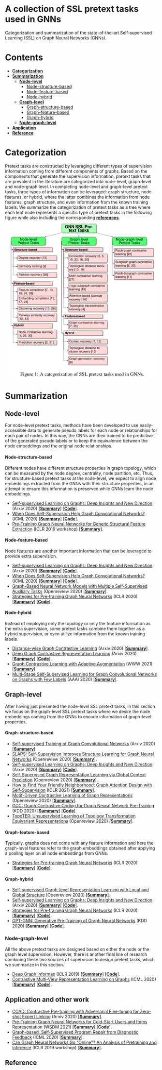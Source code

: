 #  A collection of SSL pretext tasks used in GNNs
Categorization and summarization of the state-of-the-art Self-supervised Learning (SSL) on Graph Neural Networks (GNNs).


# Contents
- __[Categorization](#Categorization)__
- __[Summarization](#Summarization)__
  - __[Node-level](#Node-level)__
    - [Node-structure-based](#Node-structure-based)
    - [Node-feature-based](#Node-feature-based)
    - [Node-hybrid](#Node-hybrid)
  - __[Graph-level](#Graph-level)__
    - [Graph-structure-based](#Graph-structure-based)
    - [Graph-feature-based](#Graph-feature-based)
    - [Graph-hybrid](#Graph-hybrid)
  - __[Node-graph-level](#Node-graph-level)__
- __[Application](#Application)__
- __[Reference](#Reference)__


# Categorization
Pretext tasks are constructed by leveraging different types of supervision information coming from different components of graphs. Based on the components that generate the supervision information, pretext tasks that are prevalent in the literature are categorized into node-level, graph-level and node-graph level. In completing node-level and graph-level pretext tasks, three types of information can be leveraged: graph structure, node features, or hybrid, where the latter combines the information from node features, graph structure, and even information from the known training labels. We summarize the categorization of pretext tasks as a tree where each leaf node represents a specific type of pretext tasks in the following figure while also including the corresponding [**references**](ssl_category_tree.pdf).
![category_tree](images/ssl_category_tree.png)

# Summarization
## Node-level
For node-level pretext tasks, methods have been developed to use easily-accessible data to generate pseudo labels for each node or relationships for each pair of nodes. In this way, the GNNs are then trained to be predictive of the generated pseudo labels or to keep the equivalence between the node embeddings and the original node relationships.

#### Node-structure-based
Different nodes have different structure properties in graph topology, which can be measured by the node degree, centrality, node partition, etc. Thus, for structure-based pretext tasks at the node-level, we expect to align node embeddings extracted from the GNNs with their structure properties, in an attempt to ensure this information is preserved while GNNs learn the node embeddings.

* [Self-supervised Learning on Graphs: Deep Insights and New Direction](https://arxiv.org/pdf/2006.10141.pdf) (Arxiv 2020) [[**Summary**]](summary/Wei_deep.pdf) [[**Code**]](https://github.com/ChandlerBang/SelfTask-GNN).
* [When Does Self-Supervision Help Graph Convolutional Networks?](https://arxiv.org/pdf/2006.09136.pdf) (ICML 2020) [[**Summary**]](summary/you_when.pdf) [[**Code**]](https://github.com/Shen-Lab/SS-GCNs).
* [Pre-Training Graph Neural Networks for Generic Structural Feature Extraction](https://arxiv.org/pdf/1905.13728.pdf) (ICLR 2019 workshop) [[**Summary**]](summary/genetic_graph_extraction.pdf).

#### Node-feature-based
Node features are another important information that can be leveraged to provide extra supervision.

* [Self-supervised Learning on Graphs: Deep Insights and New Direction](https://arxiv.org/pdf/2006.10141.pdf) (Arxiv 2020) [[**Summary**]](summary/Wei_deep.pdf) [[**Code**]](https://github.com/ChandlerBang/SelfTask-GNN).
* [When Does Self-Supervision Help Graph Convolutional Networks?](https://arxiv.org/pdf/2006.09136.pdf) (ICML 2020) [[**Summary**]](summary/you_when.pdf) [[**Code**]](https://github.com/Shen-Lab/SS-GCNs).
* [Graph-Based Neural Network Models with Multiple Self-Supervised Auxiliary Tasks](https://openreview.net/pdf?id=hnJSgY7p33a) (Openreview 2020) [[**Summary**]](summary/Multile_ss_auxiliary.pdf).
* [Strategies for Pre-training Graph Neural Networks](https://arxiv.org/pdf/1905.12265.pdf) (ICLR 2020) [[**Summary**]](summary/Jure_ssl.pdf) [[**Code**]](https://github.com/snap-stanford/pretrain-gnns/).

#### Node-hybrid
Instead of employing only the topology or only the feature information as the extra supervision, some pretext tasks combine them together as a hybrid supervision, or even utilize information from the known training labels.

* [Distance-wise Graph Contrastive Learning](https://arxiv.org/pdf/2012.07437.pdf) (Arxiv 2020) [[**Summary**]](summary/distance_wise.pdf).
* [Deep Graph Contrastive Representation Learning](https://arxiv.org/pdf/2006.04131.pdf) (Arxiv 2020) [[**Summary**]](summary/GRACE.pdf) [[**Code**]](https://github.com/CRIPAC-DIG/GRACE).
* [Graph Contrastive Learning with Adaptive Augmentation](https://arxiv.org/pdf/2010.14945.pdf) (WWW 2021) [[**Summary**]](summary/GRACE_adaptive.pdf)
* [Multi-Stage Self-Supervised Learning for Graph Convolutional Networks on Graphs with Few Labels](https://arxiv.org/pdf/1902.11038.pdf) (AAAI 2020) [[**Summary**]](summary/m3s.pdf).

## Graph-level
After having just presented the node-level SSL pretext tasks, in this section we focus on the graph-level SSL pretext tasks where we desire the node embeddings coming from the GNNs to encode information of graph-level properties.

#### Graph-structure-based
* [Self-supervised Training of Graph Convolutional Networks](https://arxiv.org/pdf/2006.02380.pdf) (Arxiv 2020) [[**Summary**]](summary/Qikui.pdf)
* [SLAPS: Self-Supervision Improves Structure Learning for Graph Neural Networks](https://openreview.net/pdf?id=a5KvtsZ14ev) (Openreview 2020) [[**Summary**]](summary/SLAPs.pdf).
* [Self-supervised Learning on Graphs: Deep Insights and New Direction](https://arxiv.org/pdf/2006.10141.pdf) (Arxiv 2020) [[**Summary**]](summary/Wei_deep.pdf) [[**Code**]](https://github.com/ChandlerBang/SelfTask-GNN).
* [Self-Supervised Graph Representation Learning via Global Context Prediction](https://arxiv.org/pdf/2003.01604.pdf) (Openreview 2020) [[**Summary**]](summary/global_context_prediction.pdf).
* [How to Find Your Friendly Neighborhood: Graph Attention Design with Self-Supervision](https://openreview.net/pdf?id=Wi5KUNlqWty) (ICLR 2021) [[**Summary**]](summary/friendly_neighborhood.pdf).
* [ Motif-Driven Contrastive Learning of Graph Representations](https://arxiv.org/pdf/2012.12533.pdf) (Openreview 2020) [[**Summary**]](summary/motif_drive.pdf).
* [ GCC: Graph Contrastive Coding for Graph Neural Network Pre-Training](https://arxiv.org/pdf/2006.09963.pdf) (KDD 2020) [[**Summary**]](summary/GCC.pdf) [[**Code**]](https://github.com/THUDM/GCC).
* [ TopoTER: Unsupervised Learning of Topology Transformation Equivariant Representations](https://openreview.net/pdf?id=9az9VKjOx00) (Openreview 2020) [[**Summary**]](summary/topoTER.pdf).

#### Graph-feature-based
Typically, graphs does not come with any feature information and here the graph-level features refer to the graph embeddings obtained after applying a pooling layer on all node embeddings from GNNs.

* [Strategies for Pre-training Graph Neural Networks](https://arxiv.org/pdf/1905.12265.pdf) (ICLR 2020) [[**Summary**]](summary/Jure_ssl.pdf) [[**Code**]](https://github.com/snap-stanford/pretrain-gnns/).

#### Graph-hybrid
* [Self-supervised Graph-level Representation Learning with Local and Global Structure](https://openreview.net/pdf?id=DAaaaqPv9-q) (Openreview 2020) [[**Summary**]](summary/local_global.pdf).
* [Self-supervised Learning on Graphs: Deep Insights and New Direction](https://arxiv.org/pdf/2006.10141.pdf) (Arxiv 2020) [[**Summary**]](summary/Wei_deep.pdf) [[**Code**]](https://github.com/ChandlerBang/SelfTask-GNN).
* [Strategies for Pre-training Graph Neural Networks](https://arxiv.org/pdf/1905.12265.pdf) (ICLR 2020) [[**Summary**]](summary/Jure_ssl.pdf) [[**Code**]](https://github.com/snap-stanford/pretrain-gnns/).
* [ GPT-GNN: Generative Pre-Training of Graph Neural Networks](https://arxiv.org/pdf/2006.15437.pdf) (KDD 2020) [[**Summary**]](summary/generative_pred.pdf) [[**Code**]](https://github.com/acbull/GPT-GNN).


### Node-graph-level
All the above pretext tasks are designed based on either the node or the graph level supervision. However, there is another final line of research combining these two sources of supervision to design pretext tasks, which we summarize in this section.

* [Deep Graph Informax](https://arxiv.org/pdf/1809.10341.pdf) (ICLR 2019) [[**Summary**]](summary/DGI.pdf) [[**Code**]](https://github.com/PetarV-/DGI).
* [Contrastive Multi-View Representation Learning on Graphs](https://arxiv.org/pdf/2006.05582.pdf) (ICML 2020) [[**Summary**]](summary/contrastive_multi_view.pdf) [[**Code**]](https://github.com/kavehhassani/mvgrl).

## Application and other work
* [COAD: Contrastive Pre-training with Adversarial Fine-tuning for Zero-shot Expert Linking](https://arxiv.org/pdf/2012.11336.pdf) (Arxiv 2020) [[**Summary**]](summary/coad.pdf).
* [Pre-Training Graph Neural Networks for Cold-Start Users and Items Representation](https://arxiv.org/pdf/2012.07064.pdf) (WSDM 2021) [[**Summary**]](summary/cold_user.pdf) [[**Code**]](https://github.com/jerryhao66/Pretrain-Recsys).
* [ Graph-based, Self-Supervised Program Repair from Diagnostic Feedback](https://arxiv.org/pdf/2005.10636.pdf) (ICML 2020) [[**Summary**]](summary/program_repair.pdf).
* [ Can Graph Neural Networks Go "Online"? An Analysis of Pretraining and Inference](https://arxiv.org/pdf/1905.06018.pdf) (ICLR 2019 workshop) [[**Summary**]](summary/online.pdf).

## Reference
